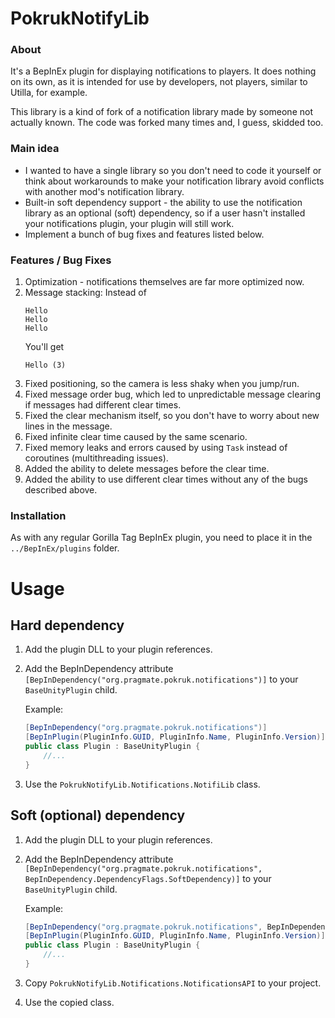 # PokrukNotifyLib

### About
It's a BepInEx plugin for displaying notifications to players. It does nothing on its own, as it is intended for use by developers, not players, similar to Utilla, for example.

This library is a kind of fork of a notification library made by someone not actually known. The code was forked many times and, I guess, skidded too.

### Main idea
* I wanted to have a single library so you don't need to code it yourself or think about workarounds to make your notification library avoid conflicts with another mod's notification library.
* Built-in soft dependency support - the ability to use the notification library as an optional (soft) dependency, so if a user hasn't installed your notifications plugin, your plugin will still work.
* Implement a bunch of bug fixes and features listed below.

### Features / Bug Fixes
1. Optimization - notifications themselves are far more optimized now.
2. Message stacking:
   Instead of
   ```
   Hello
   Hello
   Hello
   ```
   You'll get
   ```
   Hello (3)
   ```
3. Fixed positioning, so the camera is less shaky when you jump/run.
4. Fixed message order bug, which led to unpredictable message clearing if messages had different clear times.
5. Fixed the clear mechanism itself, so you don't have to worry about new lines in the message.
6. Fixed infinite clear time caused by the same scenario.
7. Fixed memory leaks and errors caused by using `Task` instead of coroutines (multithreading issues).
8. Added the ability to delete messages before the clear time.
9. Added the ability to use different clear times without any of the bugs described above.

### Installation
As with any regular Gorilla Tag BepInEx plugin, you need to place it in the `../BepInEx/plugins` folder.

# Usage

## Hard dependency
1. Add the plugin DLL to your plugin references.
2. Add the BepInDependency attribute `[BepInDependency("org.pragmate.pokruk.notifications")]` to your `BaseUnityPlugin` child.

   Example:
   ```cs
   [BepInDependency("org.pragmate.pokruk.notifications")]
   [BepInPlugin(PluginInfo.GUID, PluginInfo.Name, PluginInfo.Version)]
   public class Plugin : BaseUnityPlugin {
       //...
   }
   ```
3. Use the `PokrukNotifyLib.Notifications.NotifiLib` class.

## Soft (optional) dependency
1. Add the plugin DLL to your plugin references.
2. Add the BepInDependency attribute `[BepInDependency("org.pragmate.pokruk.notifications", BepInDependency.DependencyFlags.SoftDependency)]` to your `BaseUnityPlugin` child.

   Example:
   ```cs
   [BepInDependency("org.pragmate.pokruk.notifications", BepInDependency.DependencyFlags.SoftDependency)]
   [BepInPlugin(PluginInfo.GUID, PluginInfo.Name, PluginInfo.Version)]
   public class Plugin : BaseUnityPlugin {
       //...
   }
   ```
3. Copy `PokrukNotifyLib.Notifications.NotificationsAPI` to your project.
4. Use the copied class.
